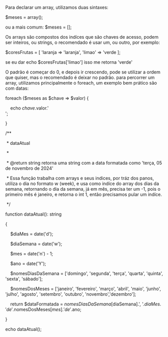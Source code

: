 Para declarar um array, utilizamos duas sintaxes:

$meses = array();

ou a mais comum:
$meses = [];

Os arrays são compostos dos indíces que são chaves de acesso, podem ser inteiros, ou strings, o recomendado é usar um, ou outro, por exemplo:

$coresFrutas = [
	'laranja => 'laranja',
	'limao' => 'verde
];

se eu dar echo $coresFrutas['limao']
isso me retorna 'verde'

O padrão é começar do 0, e depois ir crescendo, pode se utilizar a ordem que quiser, mas o recomendado é deixar no padrão.
para percorrer um array, utilizamos principalmente o foreach, um exemplo bem prático são com datas:


foreach ($meses as $chave => $valor) {

    echo $chave.$valor.'<br>';

}

  

/**

 * dataAtual

 *

 * @return string retorna uma string com a data formatada como 'terça, 05 de novembro de 2024'

 * Essa função trabalha com arrays e seus indices, por tráz dos panos, utiliza o dia no formato w (week), e usa como indíce do array dos dias da semana, retornando o dia da semana, já em mês, precisa ter um -1, pois o primeiro mês é janeiro, e retorna o int 1, então precisamos pular um indíce.

 */

function dataAtual(): string

{

    $diaMes = date('d');

    $diaSemana = date('w');

    $mes = date('n') - 1;

    $ano = date('Y');

  

    $nomesDiasDaSemana = ['domingo', 'segunda', 'terça', 'quarta', 'quinta', 'sexta', 'sábado'];

  

    $nomesDosMeses = ['janeiro', 'fevereiro', 'março', 'abril', 'maio', 'junho', 'julho', 'agosto', 'setembro', 'outubro', 'novembro','dezembro'];

  

    return $dataFormatada = $nomesDiasDaSemana[$diaSemana].', '.$diaMes.' de '.$nomesDosMeses[$mes].' de '.$ano;

}

  

echo dataAtual();